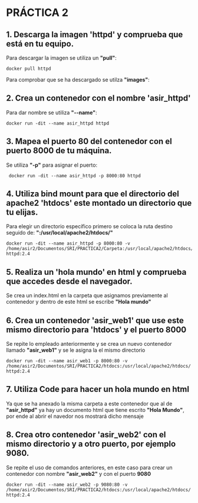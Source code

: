 # PRÁCTICA 2

## 1. Descarga la imagen 'httpd' y comprueba que está en tu equipo.

Para descargar la imagen se utiliza un **"pull"**:

    docker pull httpd

Para comprobar que se ha descargado se utilza **"images"**:

## 2. Crea un contenedor con el nombre 'asir_httpd'

Para dar nombre se utiliza **"--name"**:

    docker run -dit --name asir_httpd httpd

## 3. Mapea el puerto 80 del contenedor con el puerto 8000 de tu máquina.

Se utiliza **"-p"** para asignar el puerto:

     docker run -dit --name asir_httpd -p 8000:80 httpd
## 4. Utiliza bind mount para que el directorio del apache2 'htdocs' este montado un directorio que tu elijas. 

Para elegir un directorio específico primero se coloca la ruta destino seguido de: **":/usr/local/apache2/htdocs/"**

    docker run -dit --name asir_httpd -p 8000:80 -v /home/asir2/Documentos/SRI/PRACTICA2/Carpeta:/usr/local/apache2/htdocs/ httpd:2.4

## 5. Realiza un 'hola mundo' en html y comprueba que accedes desde el navegador.

Se crea un index.html en la carpeta que asignamos previamente al contenedor y dentro de este html se escribe **"Hola mundo"**

## 6. Crea un contenedor 'asir_web1' que use este mismo directorio para 'htdocs' y el puerto 8000

Se repite lo empleado anteriormente y se crea un nuevo contenedor llamado **"asir_web1"** y se le asigna la el mismo directorio

    docker run -dit --name asir_web1 -p 8000:80 -v /home/asir2/Documentos/SRI/PRACTICA2/htdocs:/usr/local/apache2/htdocs/ httpd:2.4

## 7. Utiliza Code para hacer un hola mundo en html

Ya que se ha anexado la misma carpeta a este contenedor que al de **"asir_httpd"** ya hay un documento html que tiene escrito **"Hola Mundo"**, por ende al abrir el navedor nos mostrará dicho mensaje

## 8. Crea otro contenedor 'asir_web2' con el mismo directorio y a otro puerto, por ejemplo 9080.

Se repite el uso de comandos anteriores, en este caso para crear un contenedor con nombre **"asir_web2"** y con el puerto **9080**

    docker run -dit --name asir_web2 -p 9080:80 -v /home/asir2/Documentos/SRI/PRACTICA2/htdocs:/usr/local/apache2/htdocs/ httpd:2.4